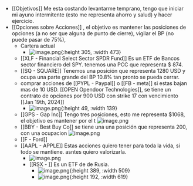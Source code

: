 - [[Objetivos]] Me esta costando levantarme temprano, tengo que iniciar mi ayuno intermitente (esto me representa ahorro y salud) y hacer ejercicio.
- [[Opciones sobre Acciones]] , el objetivo es mantener las posiciones de opciones (a no ser que alguna de punto de cierre),  vigilar el BP (no puede pasar de 75%),
	- Cartera actual
		- ![image.png](../assets/image_1644599544102_0.png){:height 305, :width 473}
	- [[XLF - Financial Select Sector SPDR Fund]] Es un ETF de Bancos sector financiero del SPY. tenemos una PCC que representa $ 874.
	- [[SQ - SQUARE]] Tenemos una posición que representa  1280 USD y ocupa una parte grande del BP 10.8% tan pronto se pueda cerrar.
	- comprar acciones de [[PYPL - Paypal]] o [[FB - meta]] si estas bajan mas de 10 USD.   [[OPEN Opendoor Technologies]], se tiene un contrato de opciones por 900 USD con strike 17 con vencimiento [[Jan 19th, 2024]]
		- ![image.png](../assets/image_1644590664611_0.png){:height 49, :width 139}
	- [[GPS - Gap Inc]] Tengo tres posiciones, esto me representa $1068, el objetivo es mantener por el t  ![image.png](../assets/image_1644595631049_0.png)
	- [[BBY - Best Buy Co]] se tiene una una posición que representa 200, con una ocupacion ![image.png](../assets/image_1644596377946_0.png)
	- [[F - Ford]]
	- [[AAPL - APPLE]] Estas acciones quiero tener para toda la vida, si todo se mantiene. asntes quiero valorizarla.
		- ![image.png](../assets/image_1644616754668_0.png)
		- [[RSX - ]] Es un ETF de de Rusia.
			- ![image.png](../assets/image_1644625442832_0.png){:height 389, :width 509}
			- ![image.png](../assets/image_1644625583614_0.png){:height 192, :width 619}